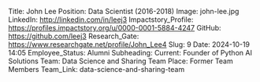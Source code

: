 Title: John Lee
Position: Data Scientist (2016-2018)
Image: john-lee.jpg
LinkedIn: http://linkedin.com/in/leej3
Impactstory_Profile: https://profiles.impactstory.org/u/0000-0001-5884-4247
GitHub: https://github.com/leej3
Research_Gate: https://www.researchgate.net/profile/John_Lee4
Slug: 9
Date: 2024-10-19 14:05
Employee_Status: Alumni
Subheading: Current: Founder of Python AI Solutions
Team: Data Science and Sharing Team
Place: Former Team Members
Team_Link: data-science-and-sharing-team